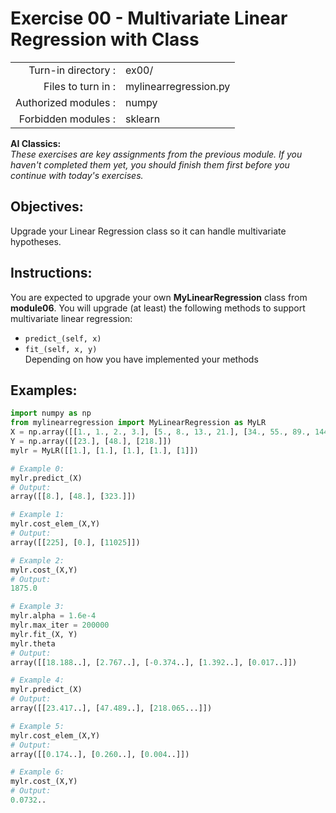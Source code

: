 # Exercise 00 - Multivariate Linear Regression with Class

|                         |                        |
| -----------------------:| ---------------------- |
|   Turn-in directory :   |  ex00/                 |
|   Files to turn in :    |  mylinearregression.py |
|   Authorized modules :  |  numpy                 |
|   Forbidden modules :   |  sklearn               |

**AI Classics:**  
*These exercises are key assignments from the previous module. If you haven't completed them yet, you should finish them first before you continue with today's exercises.*

## Objectives: 
Upgrade your Linear Regression class so it can handle multivariate hypotheses.

## Instructions:
You are expected to upgrade your own **MyLinearRegression** class from **module06**. You will upgrade (at least) the following methods to support multivariate linear regression:
- `predict_(self, x)` 
- `fit_(self, x, y)`   
Depending on how you have implemented your methods

## Examples:
```python
import numpy as np
from mylinearregression import MyLinearRegression as MyLR
X = np.array([[1., 1., 2., 3.], [5., 8., 13., 21.], [34., 55., 89., 144.]])
Y = np.array([[23.], [48.], [218.]])
mylr = MyLR([[1.], [1.], [1.], [1.], [1]])

# Example 0:
mylr.predict_(X)
# Output:
array([[8.], [48.], [323.]])

# Example 1:
mylr.cost_elem_(X,Y)
# Output:
array([[225], [0.], [11025]])

# Example 2:
mylr.cost_(X,Y)
# Output:
1875.0

# Example 3:
mylr.alpha = 1.6e-4
mylr.max_iter = 200000
mylr.fit_(X, Y)
mylr.theta
# Output:
array([[18.188..], [2.767..], [-0.374..], [1.392..], [0.017..]])

# Example 4:
mylr.predict_(X)
# Output:
array([[23.417..], [47.489..], [218.065...]])

# Example 5:
mylr.cost_elem_(X,Y)
# Output:
array([[0.174..], [0.260..], [0.004..]])

# Example 6:
mylr.cost_(X,Y)
# Output:
0.0732..
```
